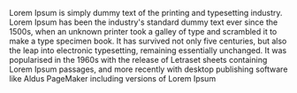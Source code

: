 Lorem Ipsum is simply dummy text of the printing and typesetting industry. 
Lorem Ipsum has been the industry's standard dummy text ever since the 1500s, when an unknown printer took a galley of type and scrambled it to make a type specimen book.
 It has survived not only five centuries, but also the leap into electronic typesetting, remaining essentially unchanged.
  It was popularised in the 1960s with the release of Letraset sheets containing Lorem Ipsum passages,
and more recently with desktop publishing software like Aldus PageMaker including versions of Lorem Ipsum
